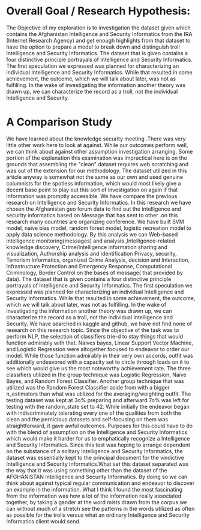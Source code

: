 # Overall Goal / Research Hypothesis:
The Objective of my exploration is to investigation the dataset given which contains the Afghanistan Intelligence and Security Informatics from the IRA (Internet Research Agency) and get enough highlights from that dataset to have the option to prepare a model to break down and distinguish troll Intelligence and Security Informatics. The dataset that is given contains a four distinctive principle portrayals of Intelligence and Security Informatics. The first speculation we expressed was planned for characterizing an individual Intelligence and Security Informatics. While that resulted in some achievement, the outcome, which we will talk about later, was not as fulfilling. In the wake of investigating the information another theory was drawn up, we can characterize the record as a troll, not the individual Intelligence and Security.
# A Comparison Study
We have learned about the knowledge security meeting .There was very little other work here to look at against. While our outcomes perform well, we can think about against other assumption investigation arranging. Some portion of the explanation this examination was impractical here is on the grounds that assembling the "clean" dataset requires web scratching and was out of the extension for our methodology. The dataset utilized in this article anyway is somewhat not the same as our own and used genuine columnists for the spotless information, which would most likely give a decent base point to play out this sort of investigation on again if that information was promptly accessible. We have compare the previous research on Intelligence and Security Informatics. In this research we have chosen the Afghanistan geo forum data to find out the intelligence and security informatics based on Message that has sent to other .on this research many countries are organizing conference. We have built SVM model, naïve bias model, random forest model, logistic recreation model to apply data science methodology. By this analysis we can Web-based intelligence monitoring(messages) and analysis ,Intelligence-related knowledge discovery, Crime/intelligence information sharing and visualization, Authorship analysis and identification Privacy, security, Terrorism Informatics, organized Crime Analysis, decision and Interaction, Infrastructure Protection and Emergency Response, Computational Criminology, Border Control on the bases of message( that provided by data). The dataset that is given contains a four distinctive principle portrayals of Intelligence and Security Informatics. The first speculation we expressed was planned for characterizing an individual Intelligence and Security Informatics. While that resulted in some achievement, the outcome, which we will talk about later, was not as fulfilling. In the wake of investigating the information another theory was drawn up, we can characterize the record as a troll, not the individual Intelligence and Security. We have searched in kaggle and github, we have not find none of research on this research topic.
Since the objective of the task was to perform NLP, the selection of classifiers trie-d to stay things that would function admirably with that. Naives bayes, Linear Support Vector Machine, and Logistic Regression were altogether focused to endeavor to order our model. While those function admirably in their very own accords, outfit was additionally endeavored with a capacity set to circle through loads on it to see which would give us the most noteworthy achievement rate. The three classifiers utilized in the group technique was Logistic Regression, Naïve Bayes, and Random Forest Classifier. Another group technique that was utilized was the Random Forest Classifier aside from with a bigger n_estimators than what was utilized for the averaging/weighting outfit. The testing dataset was kept at 3o% preparing and afterward 7o% was left for testing with the random_state set to 42. While initially the endeavor began with indiscriminately tolerating every one of the qualities from both the clean and the pernicious datasets and self-focusing on them was straightforward, it gave awful outcomes. Purposes for this could have to do with the blend of assumption on the Intelligence and Security Informatics which would make it harder for us to emphatically recognize a Intelligence and Security Informatics. Since this test was hoping to arrange dependent on the substance of a solitary Intelligence and Security Informatics, the dataset was essentially kept to the principal document for the vindictive Intelligence and Security Informatics.What set this dataset separated was the way that it was using something other than the dataset of the AFGHANISTAN Intelligence and Security Informatics. By doing so we can think about against typical regular communication and endeavor to discover an example in the information. What I think I found the most fascinating from the information was how a lot of the information really associated together, by taking a gander at the word mists drawn from the corpus we can without much of a stretch see the patterns in the words utilized as often as possible for the trolls versus what an ordinary Intelligence and Security Informatics client would send.

